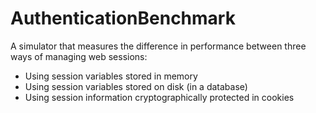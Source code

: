 # AuthenticationBenchmark
A simulator that measures the difference in performance between three ways of managing web sessions:

* Using session variables stored in memory
* Using session variables stored on disk (in a database)
* Using session information cryptographically protected in cookies
